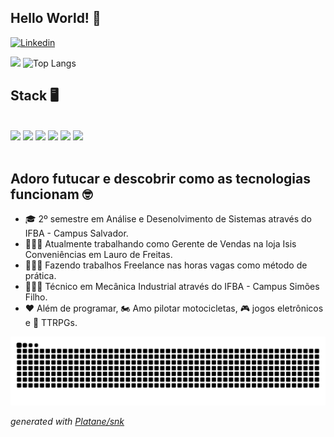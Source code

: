 ## Hello World! 👋

[![Linkedin](https://img.shields.io/badge/LinkedIn-0077B5?style=for-the-badge&logo=linkedin&logoColor=white)](https://www.linkedin.com/in/roberto-silva-barreto-9b3a48210/)

<div>
    <img height="180em" src="https://github-readme-stats.vercel.app/api?username=importRoberto&show_icons=true&theme=transparent&rank_icon=github"/>
    <img height="180em" src="https://github-readme-stats.vercel.app/api/top-langs/?username=importRoberto&layout=donut&size_weight=0.5&count_weight=0.5&theme=transparent" alt="Top Langs"/>
</div>

## Stack 🖥
<div style="display:inline_block"><br>
	<img src="https://img.shields.io/badge/git-%23F05033.svg?style=for-the-badge&logo=git&logoColor=white"/>
	<img src="https://img.shields.io/badge/HTML5-E34F26?style=for-the-badge&logo=html5&logoColor=white"/>
	<img src="https://img.shields.io/badge/CSS3-1572B6?style=for-the-badge&logo=css3&logoColor=white"/>
	<img src="https://img.shields.io/badge/JavaScript-F7DF1E?style=for-the-badge&logo=javascript&logoColor=black"/>
	<img src="https://img.shields.io/badge/C-00599C?style=for-the-badge&logo=c&logoColor=white"/>
	<img src="https://img.shields.io/badge/python-3670A0?style=for-the-badge&logo=python&logoColor=ffdd54"/>
</div><br>

## Adoro futucar e descobrir como as tecnologias funcionam 🤓
<section>
  
- 🎓 2º semestre em Análise e Desenolvimento de Sistemas através do IFBA - Campus Salvador.
- 👨🏽‍💼 Atualmente trabalhando como Gerente de Vendas na loja Isis Conveniências em Lauro de Freitas.
- 👨🏽‍💻 Fazendo trabalhos Freelance nas horas vagas como método de prática.
- 👨🏽‍🔧 Técnico em Mecânica Industrial através do IFBA - Campus Simões Filho.
- ❤ Além de programar, 🏍 Amo pilotar motocicletas, 🎮 jogos eletrônicos e 🐲 TTRPGs.
  
</section>

<picture>
  <source media="(prefers-color-scheme: dark)" srcset="https://raw.githubusercontent.com/importRoberto/importRoberto/output/github-contribution-grid-snake-dark.svg">
  <source media="(prefers-color-scheme: light)" srcset="https://raw.githubusercontent.com/importRoberto/importRoberto/output/github-contribution-grid-snake.svg">
  <img alt="github contribution grid snake animation" src="https://raw.githubusercontent.com/importRoberto/importRoberto/output/github-contribution-grid-snake.svg">
</picture>

_generated with [Platane/snk](https://github.com/Platane/snk)_

